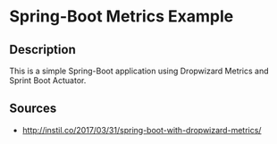 # Spring-Boot Metrics Example
## Description
This is a simple Spring-Boot application using Dropwizard Metrics and Sprint Boot Actuator.

## Sources
* http://instil.co/2017/03/31/spring-boot-with-dropwizard-metrics/
